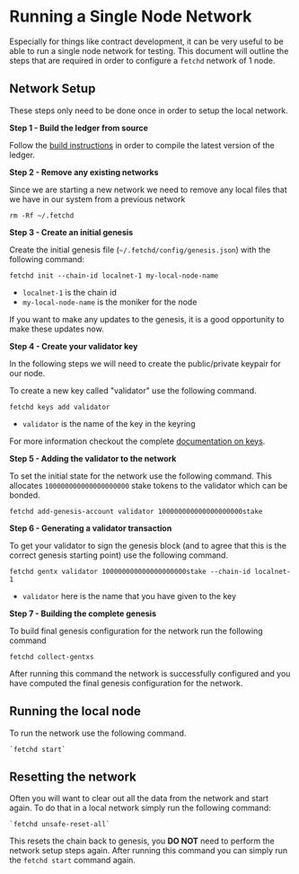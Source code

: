 # Running a Single Node Network

Especially for things like contract development, it can be very useful to be able to run a single node network for
testing. This document will outline the steps that are required in order to configure a `fetchd` network of 1 node.

## Network Setup

These steps only need to be done once in order to setup the local network.

**Step 1 - Build the ledger from source**

Follow the [build instructions](../building/) in order to compile the latest version of the ledger.

**Step 2 - Remove any existing networks**

Since we are starting a new network we need to remove any local files that we have in our system from a previous network

   `rm -Rf ~/.fetchd`

**Step 3 - Create an initial genesis**

Create the initial genesis file (`~/.fetchd/config/genesis.json`) with the following command:

   `fetchd init --chain-id localnet-1 my-local-node-name`

* `localnet-1` is the chain id 
* `my-local-node-name` is the moniker for the node

If you want to make any updates to the genesis, it is a good opportunity to make these updates now.

**Step 4 - Create your validator key**

In the following steps we will need to create the public/private keypair for our node. 

To create a new key called "validator" use the following command.

   `fetchd keys add validator`

* `validator` is the name of the key in the keyring

For more information checkout the complete [documentation on keys](../cli-keys/).

**Step 5 - Adding the validator to the network**

To set the initial state for the network use the following command. This allocates `100000000000000000000` stake tokens
to the validator which can be bonded.

   `fetchd add-genesis-account validator 100000000000000000000stake`

**Step 6 - Generating a validator transaction**

To get your validator to sign the genesis block (and to agree that this is the correct genesis starting point) use the
following command.

   `fetchd gentx validator 100000000000000000000stake --chain-id localnet-1`

* `validator` here is the name that you have given to the key

**Step 7 - Building the complete genesis**

To build final genesis configuration for the network run the following command

   `fetchd collect-gentxs`

After running this command the network is successfully configured and you have computed the final genesis configuration
for the network.

## Running the local node

To run the network use the following command.

    `fetchd start`

## Resetting the network

Often you will want to clear out all the data from the network and start again. To do that in a local network simply
run the following command:

    `fetchd unsafe-reset-all`

This resets the chain back to genesis, you **DO NOT** need to perform the network setup steps again. After running this
command you can simply run the `fetchd start` command again.
